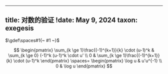 
---
title: 对数的验证
!date: May 9, 2024
taxon: exegesis
---

$\gdef\spaces#1{~ #1 ~}$

$$
\begin{pmatrix} \sum_{k \ge 1}\frac{(-1)^{k+1}}{k} \cdot (u-1)^k & \sum_{k \ge 0} (-1)^k (u-1)^k \cdot u'  \\ 0 & \sum_{k \ge 1}\frac{(-1)^{k+1}}{k} \cdot (u-1)^k \end{pmatrix}
\spaces= 
\begin{pmatrix} \log u & u'u^{-1} \\ 0 & \log u \end{pmatrix}
$$
